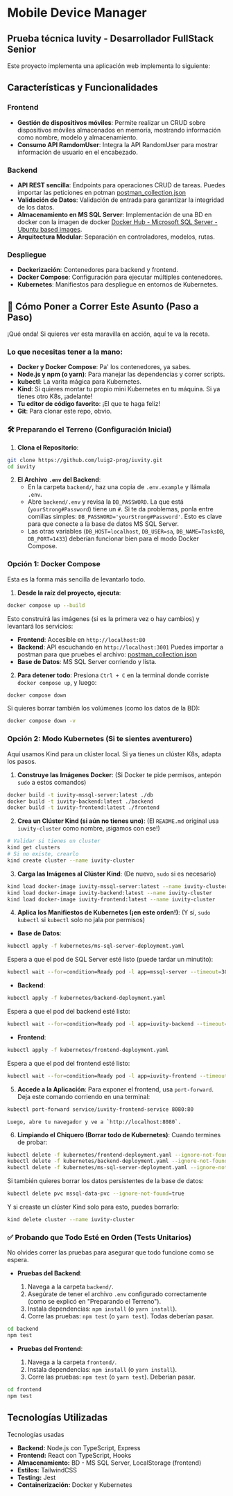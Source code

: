 # Mobile Device Manager

## Prueba técnica Iuvity - Desarrollador FullStack Senior

Este proyecto implementa una aplicación web implementa lo siguiente:

## Características y Funcionalidades

### Frontend

- **Gestión de dispositivos móviles**: Permite realizar un CRUD sobre dispositivos móviles almacenados en memoría, mostrando información como nombre, modelo y almacenamiento.
- **Consumo API RamdomUser**: Integra la API RandomUser para mostrar información de usuario en el encabezado.

### Backend

- **API REST sencilla**: Endpoints para operaciones CRUD de tareas. Puedes importar las peticiones en potman [postman_collection.json](/postman_collection.json)
- **Validación de Datos**: Validación de entrada para garantizar la integridad de los datos.
- **Almacenamiento en MS SQL Server**: Implementación de una BD en docker con la imagen de docker [Docker Hub - Microsoft SQL Server - Ubuntu based images](https://hub.docker.com/r/microsoft/mssql-server).
- **Arquitectura Modular**: Separación en controladores, modelos, rutas.

### Despliegue

- **Dockerización**: Contenedores para backend y frontend.
- **Docker Compose**: Configuración para ejecutar múltiples contenedores.
- **Kubernetes**: Manifiestos para despliegue en entornos de Kubernetes.

## 🚀 Cómo Poner a Correr Este Asunto (Paso a Paso)

¡Qué onda! Si quieres ver esta maravilla en acción, aquí te va la receta.

### Lo que necesitas tener a la mano:

- **Docker y Docker Compose**: Pa' los contenedores, ya sabes.
- **Node.js y npm (o yarn)**: Para manejar las dependencias y correr scripts.
- **kubectl**: La varita mágica para Kubernetes.
- **Kind**: Si quieres montar tu propio mini Kubernetes en tu máquina. Si ya tienes otro K8s, ¡adelante!
- **Tu editor de código favorito**: ¡El que te haga feliz!
- **Git**: Para clonar este repo, obvio.

### 🛠️ Preparando el Terreno (Configuración Inicial)

1.  **Clona el Repositorio**:

```bash
git clone https://github.com/luig2-prog/iuvity.git
cd iuvity
```

2.  **El Archivo `.env` del Backend**:
    - En la carpeta `backend/`, haz una copia de `.env.example` y llámala `.env`.
    - Abre `backend/.env` y revisa la `DB_PASSWORD`. La que está (`yourStrong#Password`) tiene un `#`. Si te da problemas, ponla entre comillas simples: `DB_PASSWORD='yourStrong#Password'`. Esto es clave para que conecte a la base de datos MS SQL Server.
    - Las otras variables (`DB_HOST=localhost`, `DB_USER=sa`, `DB_NAME=TasksDB`, `DB_PORT=1433`) deberían funcionar bien para el modo Docker Compose.

### Opción 1: Docker Compose

Esta es la forma más sencilla de levantarlo todo.

1.  **Desde la raíz del proyecto, ejecuta**:

```bash
docker compose up --build
```

Esto construirá las imágenes (si es la primera vez o hay cambios) y levantará los servicios:

- **Frontend**: Accesible en `http://localhost:80`
- **Backend**: API escuchando en `http://localhost:3001`
  Puedes importar a postman para que pruebes el archivo: [postman_collection.json](/postman_collection.json)
- **Base de Datos**: MS SQL Server corriendo y lista.

2.  **Para detener todo**:
    Presiona `Ctrl + C` en la terminal donde corriste `docker compose up`, y luego:

```bash
docker compose down
```

Si quieres borrar también los volúmenes (como los datos de la BD):

```bash
docker compose down -v
```

### Opción 2: Modo Kubernetes (Si te sientes aventurero)

Aquí usamos Kind para un clúster local. Si ya tienes un clúster K8s, adapta los pasos.

1.  **Construye las Imágenes Docker**:
    (Si Docker te pide permisos, antepón `sudo` a estos comandos)

```bash
docker build -t iuvity-mssql-server:latest ./db
docker build -t iuvity-backend:latest ./backend
docker build -t iuvity-frontend:latest ./frontend
```

2.  **Crea un Clúster Kind (si aún no tienes uno)**:
    (El `README.md` original usa `iuvity-cluster` como nombre, ¡sigamos con ese!)

```bash
# Validar si tienes un cluster
kind get clusters
# Si no existe, crearlo
kind create cluster --name iuvity-cluster
```

3.  **Carga las Imágenes al Clúster Kind**:
    (De nuevo, `sudo` si es necesario)

```bash
kind load docker-image iuvity-mssql-server:latest --name iuvity-cluster
kind load docker-image iuvity-backend:latest --name iuvity-cluster
kind load docker-image iuvity-frontend:latest --name iuvity-cluster
```

4.  **Aplica los Manifiestos de Kubernetes (¡en este orden!)**:
    (Y sí, `sudo kubectl` si `kubectl` solo no jala por permisos)

- **Base de Datos**:

```bash
kubectl apply -f kubernetes/ms-sql-server-deployment.yaml
```

Espera a que el pod de SQL Server esté listo (puede tardar un minutito):

```bash
kubectl wait --for=condition=Ready pod -l app=mssql-server --timeout=300s
```

- **Backend**:

```bash
kubectl apply -f kubernetes/backend-deployment.yaml
```

Espera a que el pod del backend esté listo:

```bash
kubectl wait --for=condition=Ready pod -l app=iuvity-backend --timeout=300s
```

- **Frontend**:

```bash
kubectl apply -f kubernetes/frontend-deployment.yaml
```

Espera a que el pod del frontend esté listo:

```bash
kubectl wait --for=condition=Ready pod -l app=iuvity-frontend --timeout=300s
```

5.  **Accede a la Aplicación**:
    Para exponer el frontend, usa `port-forward`. Deja este comando corriendo en una terminal:

```bash
kubectl port-forward service/iuvity-frontend-service 8080:80
```

    Luego, abre tu navegador y ve a `http://localhost:8080`.

6.  **Limpiando el Chiquero (Borrar todo de Kubernetes)**:
    Cuando termines de probar:

```bash
kubectl delete -f kubernetes/frontend-deployment.yaml --ignore-not-found=true
kubectl delete -f kubernetes/backend-deployment.yaml --ignore-not-found=true
kubectl delete -f kubernetes/ms-sql-server-deployment.yaml --ignore-not-found=true
```

Si también quieres borrar los datos persistentes de la base de datos:

```bash
kubectl delete pvc mssql-data-pvc --ignore-not-found=true
```

Y si creaste un clúster Kind solo para esto, puedes borrarlo:

```bash
kind delete cluster --name iuvity-cluster
```

### ✅ Probando que Todo Esté en Orden (Tests Unitarios)

No olvides correr las pruebas para asegurar que todo funcione como se espera.

- **Pruebas del Backend**:

  1.  Navega a la carpeta `backend/`.
  2.  Asegúrate de tener el archivo `.env` configurado correctamente (como se explicó en "Preparando el Terreno").
  3.  Instala dependencias: `npm install` (o `yarn install`).
  4.  Corre las pruebas: `npm test` (o `yarn test`). Todas deberían pasar.

```bash
cd backend
npm test
```

- **Pruebas del Frontend**:

  1.  Navega a la carpeta `frontend/`.
  2.  Instala dependencias: `npm install` (o `yarn install`).
  3.  Corre las pruebas: `npm test` (o `yarn test`). Deberían pasar.

```bash
cd frontend
npm test
```

## Tecnologías Utilizadas

Tecnologías usadas

- **Backend:** Node.js con TypeScript, Express
- **Frontend:** React con TypeScript, Hooks
- **Almacenamiento:** BD - MS SQL Server, LocalStorage (frontend)
- **Estilos:** TailwindCSS
- **Testing:** Jest
- **Containerización:** Docker y Kubernetes
